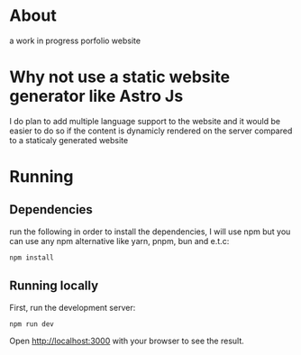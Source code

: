 # About

a work in progress porfolio website

# Why not use a static website generator like Astro Js

I do plan to add multiple language support to the website and it would be easier to do so if the content
is dynamicly rendered on the server compared to a staticaly generated website

# Running

## Dependencies

run the following in order to install the dependencies, I will use npm but you can use any npm alternative like yarn, pnpm, bun and e.t.c:

```bash
npm install
```

## Running locally

First, run the development server:

```bash
npm run dev
```

Open [http://localhost:3000](http://localhost:3000) with your browser to see the result.

